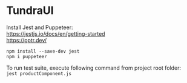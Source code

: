 # TundraUI
Install Jest and Puppeteer:  
<https://jestjs.io/docs/en/getting-started>  
<https://pptr.dev/>  

`npm install --save-dev jest`  
`npm i puppeteer`

To run test suite, execute following command from project root folder:  
`jest productComponent.js`
